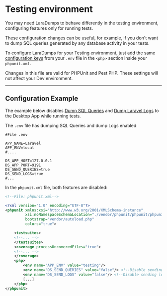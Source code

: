 # Testing environment

You may need LaraDumps to behave differently in the testing environment, configuring features only for running tests.

These configuration changes can be useful, for example, if you don't want to dump SQL queries generated by any database activity in your tests.

To configure LaraDumps for your Testing environment, just add the same [configuration keys](/get-started/configuration.md "Configuration") from your `.env` file in the `<php>` section inside your `phpunit.xml`.

Changes in this file are valid for PHPUnit and Pest PHP. These settings will not affect your Dev environment.

---

## Configuration Example

The example below disables [Dump SQL Queries](/get-started/configuration?id=sql-queries "SQL Queries") and [Dump Laravel Logs](/get-started/configuration?id=laravel-logs "Laravel Logs") to the Desktop App while running tests.

The `.env` file has dumping SQL Queries and dump Logs enabled:

```shell
#File .env

APP_NAME=Laravel
APP_ENV=local
#....

DS_APP_HOST=127.0.0.1
DS_APP_PORT=9191
DS_SEND_QUERIES=true
DS_SEND_LOGS=true
#...
```

In the `phpunit.xml` file, both features are disabled:

```xml
<!--File: phpunit.xml-->

<?xml version="1.0" encoding="UTF-8"?>
<phpunit xmlns:xsi="http://www.w3.org/2001/XMLSchema-instance"
         xsi:noNamespaceSchemaLocation="./vendor/phpunit/phpunit/phpunit.xsd"
         bootstrap="vendor/autoload.php"
         colors="true">

    <testsuites>
    <!--... -->
    </testsuites>
    <coverage processUncoveredFiles="true">
    <!--... -->
    </coverage>
    <php>
        <env name="APP_ENV" value="testing"/>
        <env name="DS_SEND_QUERIES" value="false"/> <!--Disable sending queries -->
        <env name="DS_SEND_LOGS" value="false"/> <!--Disable sending logs -->
        [...]
    </php>
</phpunit>
```
